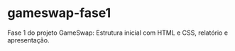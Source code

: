 # gameswap-fase1
Fase 1 do projeto GameSwap: Estrutura inicial com HTML e CSS, relatório e apresentação.
